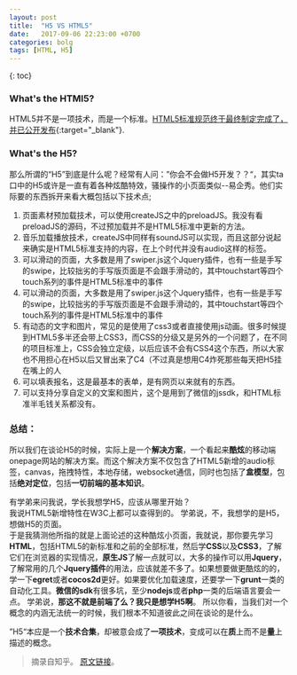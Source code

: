 ```yaml
---
layout: post
title:  "H5 VS HTML5"
date:   2017-09-06 22:23:00 +0700
categories: bolg
tags: [HTML, H5]
---
```


{: toc}

### What's the HTMl5?

HTML5并不是一项技术，而是一个标准。[HTML5标准规范终于最终制定完成了，并已公开发布](https://baike.baidu.com/item/html5/4234903?fr=aladdin){:target="_blank"}.

### What's the H5?

那么所谓的“H5”到底是什么呢？经常有人问：”你会不会做H5开发？？“，其实ta口中的H5或许是一直有着各种炫酷特效，骚操作的小页面类似--易企秀。他们实际要的东西拆开来看大概包括以下技术点;

1. 页面素材预加载技术，可以使用createJS之中的preloadJS。我没有看preloadJS的源码，不过预加载并不是HTML5标准中更新的方法。 
2. 音乐加载播放技术，createJS中同样有soundJS可以实现，而且这部分说起来确实是HTML5标准支持的内容，在上个时代并没有audio这样的标签。 
3. 可以滑动的页面，大多数是用了swiper.js这个Jquery插件，也有一些是手写的swipe，比较拙劣的手写版页面是不会跟手滑动的，其中touchstart等四个touch系列的事件是HTML5标准中的事件 
3. 可以滑动的页面，大多数是用了swiper.js这个Jquery插件，也有一些是手写的swipe，比较拙劣的手写版页面是不会跟手滑动的，其中touchstart等四个touch系列的事件是HTML5标准中的事件 
5. 有动态的文字和图片，常见的是使用了css3或者直接使用js动画。很多时候提到HTML5多半还会带上CSS3，而CSS的分级又是另外的一个问题了，在不同的项目标准上，CSS会独立定级，以后应该不会有CSS4这个东西，所以大家也不用担心在H5以后又冒出来了C4（不过真是想用C4炸死那些每天把H5挂在嘴上的人 
6. 可以填表报名，这是最基本的表单，是有网页以来就有的东西。  
7. 可以支持分享自定义的文案和图片，这个是用到了微信的jssdk，和HTML标准半毛钱关系都没有。 

### 总结：

所以我们在谈论H5的时候，实际上是一个**解决方案**，一个看起来**酷炫**的移动端onepage网站的解决方案。而这个解决方案不仅包含了HTML5新增的audio标签，canvas，拖拽特性，本地存储，websocket通信，同时也包括了**盒模型**，包括**绝对定位**，包括**一切前端的基本知识**。  

有学弟来问我说，学长我想学H5，应该从哪里开始？  
我说HTML5新增特性在W3C上都可以查得到的。 
学弟说，不，我想学的是H5，想做H5的页面。  
于是我猜测他所指的就是上面论述的这种酷炫小页面，我就说，那你要先学习**HTML**，包括HTML5的新标准和之前的全部标准，然后学**CSS**以及**CSS3**，了解它们在浏览器的实现情况，**原生JS**了解一点就可以，大多的操作可以用**Jquery**，了解常用的几个**Jquery插件**的用法，应该就差不多了。如果想要做更酷炫的的，学一下**egret**或者**cocos2d**更好。如果要优化加载速度，还要学一下**grunt**一类的自动化工具。**微信的sdk**有很多坑，至少**nodejs**或者**php**一类的后端语言要会一点。 
学弟说，**那这不就是前端了么？我只是想学H5啊**。 
所以你看，当我们对一个概念的内涵无法统一的时候，我们根本不知道彼此之间在谈论的是什么。

”H5“本应是一个**技术合集**，却被意会成了**一项技术**，变成可以在**质**上而不是**量**上描述的概念。 

> 摘录自知乎。 
  [原文链接](https://www.zhihu.com/question/30363342/answer/53957010)。
